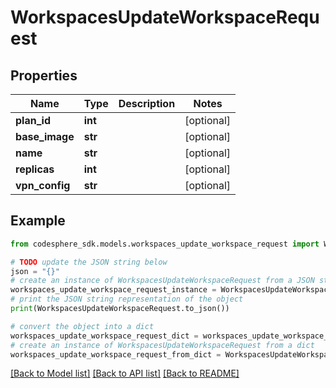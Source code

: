 # WorkspacesUpdateWorkspaceRequest


## Properties

Name | Type | Description | Notes
------------ | ------------- | ------------- | -------------
**plan_id** | **int** |  | [optional] 
**base_image** | **str** |  | [optional] 
**name** | **str** |  | [optional] 
**replicas** | **int** |  | [optional] 
**vpn_config** | **str** |  | [optional] 

## Example

```python
from codesphere_sdk.models.workspaces_update_workspace_request import WorkspacesUpdateWorkspaceRequest

# TODO update the JSON string below
json = "{}"
# create an instance of WorkspacesUpdateWorkspaceRequest from a JSON string
workspaces_update_workspace_request_instance = WorkspacesUpdateWorkspaceRequest.from_json(json)
# print the JSON string representation of the object
print(WorkspacesUpdateWorkspaceRequest.to_json())

# convert the object into a dict
workspaces_update_workspace_request_dict = workspaces_update_workspace_request_instance.to_dict()
# create an instance of WorkspacesUpdateWorkspaceRequest from a dict
workspaces_update_workspace_request_from_dict = WorkspacesUpdateWorkspaceRequest.from_dict(workspaces_update_workspace_request_dict)
```
[[Back to Model list]](../README.md#documentation-for-models) [[Back to API list]](../README.md#documentation-for-api-endpoints) [[Back to README]](../README.md)


